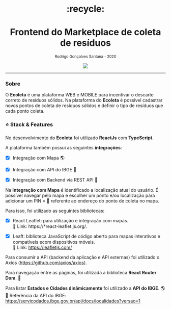 <div align="center">
  <h1>:recycle:</h1>
  <h1>Frontend do Marketplace de coleta de resíduos</h1>
  <small>Rodrigo Gonçalves Santana - 2020</small>
</div>


<p align="center">
  <img src="ecoletaweb.gif">
</p>



_________________




### Sobre
O **Ecoleta** é uma plataforma WEB e MOBILE para incentivar o descarte correto de resíduos sólidos. Na plataforma do **Ecoleta** é possível cadastrar novos pontos de coleta de resíduos sólidos e definir o tipo de resíduos que cada ponto coleta.



### :star: Stack & Features
No desenvolvimento do **Ecoleta** foi utilizado **ReactJs** com **TypeScript**. 


A plataforma também possui as seguintes **integrações**:

- [x] Integração com Mapa :earth_americas: 
- [x] Integração com API do IBGE :satellite: 
- [x] Integração com Backend via REST API :electric_plug:

 

Na **Integração com Mapa** é identificado a localização atual do usuário. É possível navegar pelo mapa e escolher um ponto e/ou localização para adicionar um PIN = :round_pushpin: referente ao endereço do ponto de coleta no mapa.


Para isso, foi utilizado as seguintes bibliotecas:

- [x] React Leaflet: para utilização e integração com mapas. <br/> 
:paperclip: Link: https://*react-leaflet.js.org/.

- [x] Leaft: biblioteca JavaScript de código aberto para mapas interativos e compatíveis ecom dispositivos móveis. <br/>
:paperclip: Link: https://leafletjs.com/



Para consumir a API (backend da aplicação e API externas) foi utilizado o Axios (https://github.com/axios/axios).



Para navegação entre as páginas, foi utilizada a biblioteca **React Router Dom**. :truck:



Para listar **Estados e Cidades dinâmicamente** foi utilizado a **API do IBGE**. :earth_americas: 
 <br/>
:paperclip: Referência da API do IBGE: https://servicodados.ibge.gov.br/api/docs/localidades?versao=1

